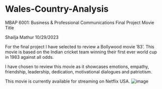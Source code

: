 # Wales-Country-Analysis

MBAP 6001: Business & Professional Communications
Final Project Movie Title

Shailja Mathur
10/29/2023


For the final project I have selected to review a Bollywood movie ’83’. This movie is based on the Indian cricket team winning their first ever world cup in 1983 against all odds. 

I have chosen to review this movie as it showcases emotions, empathy, friendship, leadership, dedication, motivational dialogues and patriotism. 

This movie is currently available for streaming on Netflix USA. 
![image](https://github.com/ShailMathur/Wales-Country-Analysis/assets/79940751/2565ab5b-dd16-4911-8d80-61fabd891cba)
